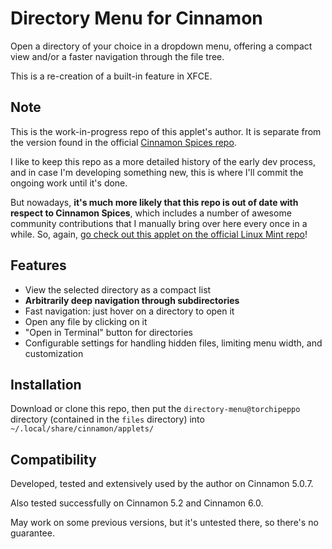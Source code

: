 # Directory Menu for Cinnamon

Open a directory of your choice in a dropdown menu, offering a compact view and/or a faster navigation through the file tree.

This is a re-creation of a built-in feature in XFCE.

## Note

This is the work-in-progress repo of this applet's author. It is separate from the version found in the official [Cinnamon Spices repo](https://github.com/linuxmint/cinnamon-spices-applets).

I like to keep this repo as a more detailed history of the early dev process, and in case I'm developing something new, this is where I'll commit the ongoing work until it's done.

But nowadays, **it's much more likely that this repo is out of date with respect to Cinnamon Spices**, which includes a number of awesome community contributions that I manually bring over here every once in a while. So, again, [go check out this applet on the official Linux Mint repo](https://github.com/linuxmint/cinnamon-spices-applets/tree/master/directory-menu%40torchipeppo)!

## Features

* View the selected directory as a compact list
* **Arbitrarily deep navigation through subdirectories**
* Fast navigation: just hover on a directory to open it
* Open any file by clicking on it
* "Open in Terminal" button for directories
* Configurable settings for handling hidden files, limiting menu width, and customization

## Installation

Download or clone this repo, then put the `directory-menu@torchipeppo` directory (contained in the `files` directory) into `~/.local/share/cinnamon/applets/`

## Compatibility

Developed, tested and extensively used by the author on Cinnamon 5.0.7.

Also tested successfully on Cinnamon 5.2 and Cinnamon 6.0.

May work on some previous versions, but it's untested there, so there's no guarantee.

